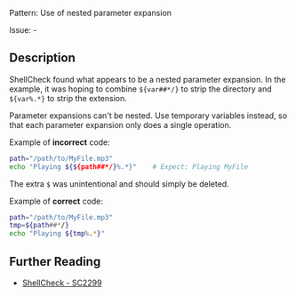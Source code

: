 Pattern: Use of nested parameter expansion

Issue: -

## Description

ShellCheck found what appears to be a nested parameter expansion. In the example, it was hoping to combine `${var##*/}` to strip the directory and `${var%.*}` to strip the extension.

Parameter expansions can't be nested. Use temporary variables instead, so that each parameter expansion only does a single operation.

Example of **incorrect** code:

```sh
path="/path/to/MyFile.mp3"
echo "Playing ${${path##*/}%.*}"    # Expect: Playing MyFile
```

The extra `$` was unintentional and should simply be deleted.

Example of **correct** code:

```sh
path="/path/to/MyFile.mp3"
tmp=${path##*/}
echo "Playing ${tmp%.*}"
```

## Further Reading

* [ShellCheck - SC2299](https://github.com/koalaman/shellcheck/wiki/SC2299)
